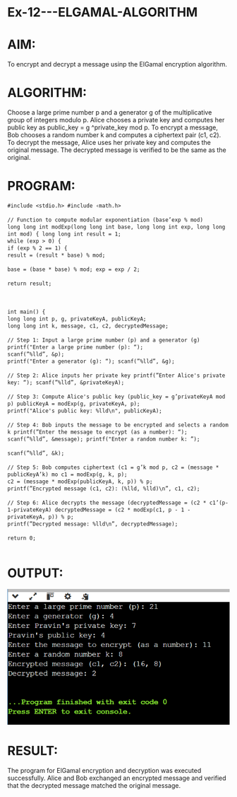 # Ex-12---ELGAMAL-ALGORITHM

# AIM:
To encrypt and decrypt a message usinp the ElGamal encryption algorithm.

# ALGORITHM:
Choose a large prime number p and a generator g of the multiplicative group of integers modulo
p. Alice chooses a private key and computes her public key as pubIic_key = g ^private_key mod p. To encrypt a message, Bob chooses a random number k and computes a ciphertext pair (c1, c2). To decrypt the message, Alice uses her private key and computes the original message. The decrypted message is verified to be the same as the original.

# PROGRAM:
~~~
#include <stdio.h> #include ‹math.h>

// Function to compute modular exponentiation (base’exp % mod)
long long int modExp(long long int base, long long int exp, long long int mod) { long long int result = 1;
while (exp > 0) {
if (exp % 2 == 1) {
result = (result * base) % mod;

base = (base * base) % mod; exp = exp / 2;

return result;



int main() {
long long int p, g, privateKeyA, publicKeyA;
long long int k, message, c1, c2, decryptedMessage;

// Step 1: Input a large prime number (p) and a generator (g) printf("Enter a large prime number (p): “);
scanf(”%lld”, &p);
printf("Enter a generator (g): “); scanf(”%lld”, &g);

// Step 2: Alice inputs her private key printf(”Enter Alice's private key: “); scanf(”%lld”, &privateKeyA);

// Step 3: Compute Alice's public key (public_key = g’privateKeyA mod p) publicKeyA = modExp(g, privateKeyA, p);
printf("Alice's public key: %lld\n", publicKeyA);

// Step 4: Bob inputs the message to be encrypted and selects a random k printf(”Enter the message to encrypt (as a number): “);
scanf(”%lld”, &message); printf("Enter a random number k: ”);
 
scanf(”%lld”, &k);

// Step 5: Bob computes ciphertext (c1 = g’k mod p, c2 = (message * publicKeyA’k) mo c1 = modExp(g, k, p);
c2 = (message * modExp(publicKeyA, k, p)) % p;
printf(”Encrypted message (c1, c2): (%lld, %lld)\n”, c1, c2);

// Step 6: Alice decrypts the message (decryptedMessage = (c2 * c1’(p-1-privateKeyA) decryptedMessage = (c2 * modExp(c1, p - 1 - privateKeyA, p)) % p;
printf(”Decrypted message: %lld\n”, decryptedMessage);

return 0;


~~~

# OUTPUT:
![alt text](OUTPUT.png)

# RESULT:
The program for ElGamal encryption and decryption was executed successfully. Alice and Bob exchanged an encrypted message and verified that the decrypted message matched the original message.